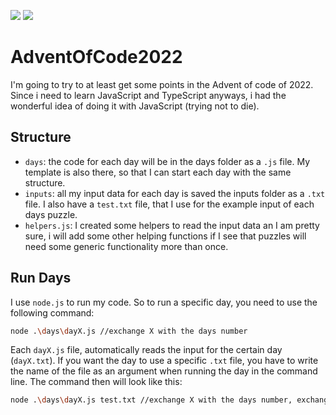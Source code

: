 ![](https://img.shields.io/badge/stars%20⭐-6-yellow)
![](https://img.shields.io/badge/days%20completed-3-blue)

# AdventOfCode2022

I'm going to try to at least get some points in the Advent of code of 2022.
Since i need to learn JavaScript and TypeScript anyways, i had the wonderful idea of doing it with JavaScript (trying not to die).

## Structure

- `days`: the code for each day will be in the days folder as a `.js` file. My template is also there, so that I can start each day with the same structure.
- `inputs`: all my input data for each day is saved the inputs folder as a `.txt` file. I also have a `test.txt` file, that I use for the example input of each days puzzle.
- `helpers.js`: I created some helpers to read the input data an I am pretty sure, i will add some other helping functions if I see that puzzles will need some generic functionality more than once.

## Run Days

I use `node.js` to run my code. So to run a specific day, you need to use the following command:

```sh
node .\days\dayX.js //exchange X with the days number
```

Each `dayX.js` file, automatically reads the input for the certain day (`dayX.txt`). If you want the day to use a specific `.txt` file, you have to write the name of the file as an argument when running the day in the command line.
The command then will look like this:

```sh
node .\days\dayX.js test.txt //exchange X with the days number, exchange test.txt with your filename
```

